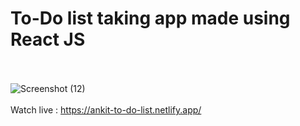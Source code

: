 # To-Do list taking app made using React JS
<br><br>
![Screenshot (12)](https://user-images.githubusercontent.com/106731593/220618285-034ac0c3-018d-4b43-b9e4-f52f768835fd.png)
<br><br>
Watch live : https://ankit-to-do-list.netlify.app/
